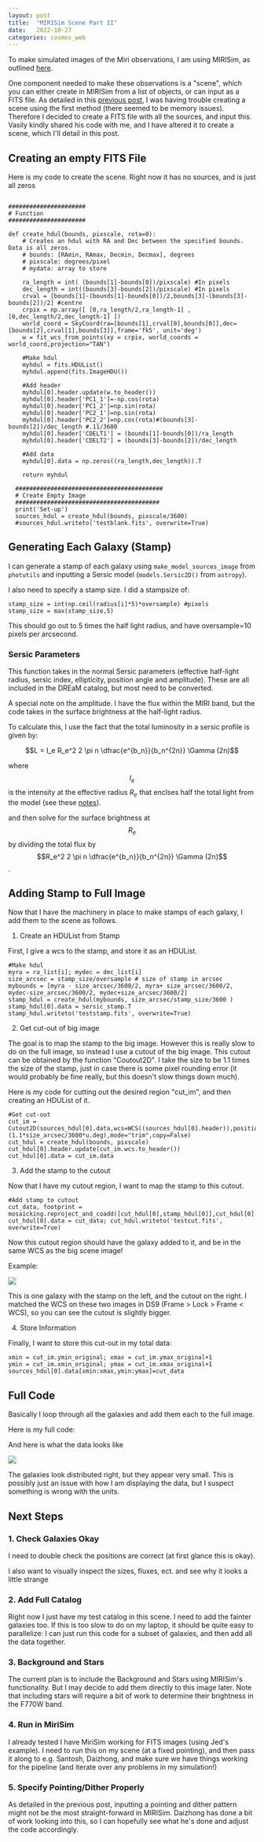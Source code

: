 ```yaml
---
layout: post
title:  "MIRISim Scene Part II"
date:   2022-10-27
categories: cosmos_web
---
```


To make simulated images of the Miri observations, I am using MIRISim, as outlined <a href="https://ndrakos.github.io/blog/cosmos_web/MIRISim/">here</a>.

One component needed to make these observations is a "scene", which you can either create in MIRISim from a list of objects, or can input as a FITS file. As detailed in this <a href="https://ndrakos.github.io/blog/cosmos_web/MIRISim_Scene/">previous post</a>, I was having trouble creating a scene using the first method (there seemed to be memory issues). Therefore I decided to create a FITS file with all the sources, and input this. Vasily kindly shared his code with me, and I have altered it to create a scene, which I'll detail in this post.


## Creating an empty FITS File

Here is my code to create the scene. Right now it has no sources, and is just all zeros

```

######################
# Function
######################

def create_hdul(bounds, pixscale, rota=0):
    # Creates an hdul with RA and Dec between the specified bounds. Data is all zeros.
    # bounds: [RAmin, RAmax, Decmin, Decmax], degrees
    # pixscale: degrees/pixel
    # mydata: array to store

    ra_length = int( (bounds[1]-bounds[0])/pixscale) #In pixels
    dec_length = int((bounds[3]-bounds[2])/pixscale) #In pixels
    crval = [bounds[1]-(bounds[1]-bounds[0])/2,bounds[3]-(bounds[3]-bounds[2])/2] #centre
    crpix = np.array([ [0,ra_length/2,ra_length-1] , [0,dec_length/2,dec_length-1] ])
    world_coord = SkyCoord(ra=[bounds[1],crval[0],bounds[0]],dec=[bounds[2],crval[1],bounds[3]],frame='fk5', unit='deg')
    w = fit_wcs_from_points(xy = crpix, world_coords = world_coord,projection="TAN")

    #Make hdul
    myhdul = fits.HDUList()
    myhdul.append(fits.ImageHDU())

    #Add header
    myhdul[0].header.update(w.to_header())
    myhdul[0].header['PC1_1']=-np.cos(rota)
    myhdul[0].header['PC1_2']=np.sin(rota)
    myhdul[0].header['PC2_1']=np.sin(rota)
    myhdul[0].header['PC2_2']=np.cos(rota)#(bounds[3]-bounds[2])/dec_length #.11/3600
    myhdul[0].header['CDELT1'] = (bounds[1]-bounds[0])/ra_length
    myhdul[0].header['CDELT2'] = (bounds[3]-bounds[2])/dec_length

    #Add data
    myhdul[0].data = np.zeros((ra_length,dec_length)).T

    return myhdul

  ##########################################
  # Create Empty Image
  #########################################
  print('Set-up')
  sources_hdul = create_hdul(bounds, pixscale/3600)
  #sources_hdul.writeto('testblank.fits', overwrite=True)

```

## Generating Each Galaxy (Stamp)

I can generate a stamp of each galaxy using <code>make_model_sources_image</code> from <code>photutils</code> and inputting a Sersic model (<code>models.Sersic2D()</code> from <code>astropy</code>).

I also need to specify a stamp size. I did a stampsize of:

```
stamp_size = int(np.ceil(radius[i]*5)*oversample) #pixels
stamp_size = max(stamp_size,5)
```
This should go out to 5 times the half light radius, and have oversample=10 pixels per arcsecond.


### Sersic Parameters

This function takes in the normal Sersic parameters (effective half-light radius, sersic index, ellipticity, position angle and amplitude). These are all included in the DREaM catalog, but most need to be converted.

A special note on the amplitude. I have the flux within the MIRI band, but the code takes in the surface brightness at the half-light radius.

To calculate this, I use the fact that the total luminosity in a sersic profile is given by:

$$L = I_e R_e^2 2 \pi n \dfrac{e^{b_n}}{b_n^{2n}} \Gamma (2n)$$

where $$I_e$$ is the intensity at the effective radius $R_e$ that enclses half the total light from the model (see these <a href="https://ned.ipac.caltech.edu/level5/March05/Graham/Graham2.html">notes</a>).

and then solve for the surface brightness at $$R_e$$ by dividing the total flux by $$R_e^2 2 \pi n \dfrac{e^{b_n}}{b_n^{2n}} \Gamma (2n)$$.


## Adding Stamp to Full Image

Now that I have the machinery in place to make stamps of each galaxy, I add them to the scene as follows.

1) Create an HDUList from Stamp

First, I give a wcs to the stamp, and store it as an HDUList.

```
#Make hdul
myra = ra_list[i]; mydec = dec_list[i]
size_arcsec = stamp_size/oversample # size of stamp in arcsec
mybounds = [myra - size_arcsec/3600/2, myra+ size_arcsec/3600/2, mydec-size_arcsec/3600/2, mydec+size_arcsec/3600/2]
stamp_hdul = create_hdul(mybounds, size_arcsec/stamp_size/3600 )
stamp_hdul[0].data = sersic_stamp.T
stamp_hdul.writeto('teststamp.fits', overwrite=True)
```

2) Get cut-out of big image

The goal is  to map the stamp to the big image. However this is really slow to do on the full image, so instead I use a cutout of the big image. This cutout can be obtained by the function "Coutout2D". I take the size to be 1.1 times the size of the stamp, just in case there is some pixel rounding error (it would probably be fine really, but this doesn't slow things down much).

Here is my code for cutting out the desired region "cut_im", and then creating an HDUList of it.

```
#Get cut-out
cut_im = Cutout2D(sources_hdul[0].data,wcs=WCS((sources_hdul[0].header)),position=pos,size=(1.1*size_arcsec/3600*u.deg),mode="trim",copy=False)
cut_hdul = create_hdul(bounds, pixscale)
cut_hdul[0].header.update(cut_im.wcs.to_header())
cut_hdul[0].data = cut_im.data
```

3) Add the stamp to the cutout

Now that I have my cutout region, I want to map the stamp to this cutout.

```
#Add stamp to cutout
cut_data, footprint = mosaicking.reproject_and_coadd([cut_hdul[0],stamp_hdul[0]],cut_hdul[0].header,reproject_function=reproject_interp,combine_function='sum')
cut_hdul[0].data = cut_data; cut_hdul.writeto('testcut.fits', overwrite=True)

```

Now this cutout region should have the galaxy added to it, and be in the same WCS as the big scene image!

Example:

<img src="{{ site.baseurl }}/assets/plots/20220027_stamp.png">

This is one galaxy with the stamp on the left, and the cutout on the right. I matched the WCS on these two images in DS9 (Frame > Lock > Frame < WCS), so you can see the cutout is slightly bigger.



4) Store Information

Finally, I want to store this cut-out in my total data:

```
xmin = cut_im.ymin_original; xmax = cut_im.ymax_original+1
ymin = cut_im.xmin_original; ymax = cut_im.xmax_original+1
sources_hdul[0].data[xmin:xmax,ymin:ymax]=cut_data
```


## Full Code

Basically I loop through all the galaxies and add them each to the full image.

Here is my full code:

<object width="500" height="200" type="text/plain" data="{{site.baseurl}}/assets/files/createscene.txt" border="0" >
</object>


And here is what the data looks like

<img src="{{ site.baseurl }}/assets/plots/20220027_scene.png">


The galaxies look distributed right, but they appear very small. This is possibly just an issue with how I am displaying the data, but I suspect something is wrong with the units.


## Next Steps

### 1. Check Galaxies Okay

I need to double check the positions are correct (at first glance this is okay).

I also want to visually inspect the sizes, fluxes, ect. and see why it looks a little strange

### 2. Add Full Catalog

Right now I just have my test catalog in this scene. I need to add the fainter galaxies too. If this is too slow to do on my laptop, it should be quite easy to parallelize: I can just run this code for a subset of galaxies, and then add all the data together.

### 3. Background and Stars

The current plan is to include the Background and Stars using MIRISim's functionality. But I may decide to add them directly to this image later. Note that including stars will require a bit of work to determine their brightness in the F770W band.

### 4. Run in MiriSim

I already tested I have MiriSim working for FITS images (using Jed's example). I need to run this on my scene (at a fixed pointing), and then pass it along to e.g. Santosh, Daizhong, and make sure we have things working for the pipeline (and iterate over any problems in my simulation!)

### 5. Specify Pointing/Dither Properly

As detailed in the previous post, inputting a pointing and dither pattern might not be the most straight-forward in MIRISim. Daizhong has done a bit of work looking into this, so I can hopefully see what he's done and adjust the code accordingly.
